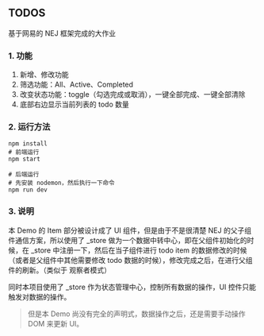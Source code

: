 ## TODOS

基于网易的 NEJ 框架完成的大作业

### 1. 功能

1. 新增、修改功能
2. 筛选功能：All、Active、Completed
3. 改变状态功能：toggle（勾选完成或取消），一键全部完成、一键全部清除
4. 底部右边显示当前列表的 todo 数量

### 2. 运行方法

```shell
npm install
# 前端运行
npm start

# 后端运行
# 先安装 nodemon，然后执行一下命令
npm run dev
```

### 3. 说明

本 Demo 的 Item 部分被设计成了 UI 组件，但是由于不是很清楚 NEJ 的父子组件通信方案，所以使用了 \_store 做为一个数据中转中心，即在父组件初始化的时候，在 \_store 中注册一下，然后在当子组件进行 todo item 的数据修改的时候（或者是父组件中其他需要修改 todo 数据的时候），修改完成之后，在进行父组件的刷新。（类似于 观察者模式）

同时本项目使用了 _store 作为状态管理中心，控制所有数据的操作，UI 控件只能触发对数据的操作。

> 但是本 Demo 尚没有完全的声明式，数据操作之后，还是需要手动操作 DOM 来更新 UI。

